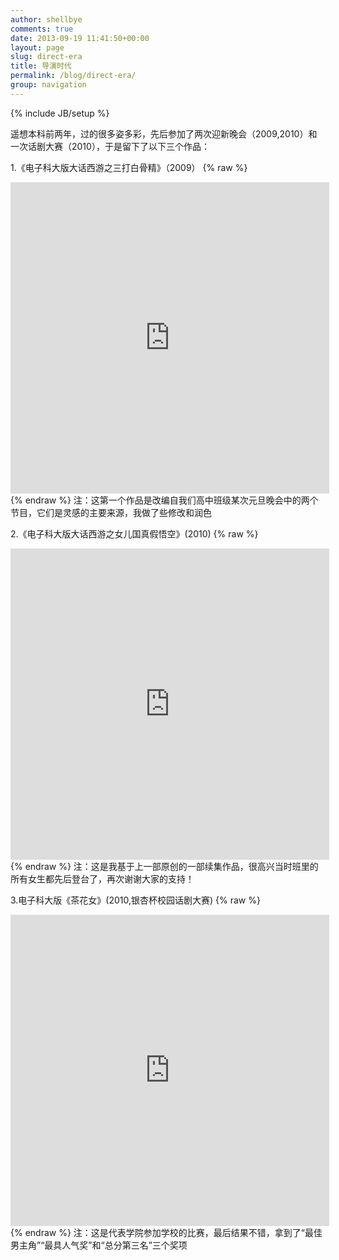 ```yaml
---
author: shellbye
comments: true
date: 2013-09-19 11:41:50+00:00
layout: page
slug: direct-era
title: 导演时代
permalink: /blog/direct-era/
group: navigation
---
```

{% include JB/setup %}

遥想本科前两年，过的很多姿多彩，先后参加了两次迎新晚会（2009,2010）和一次话剧大赛（2010），于是留下了以下三个作品：

1.《电子科大版大话西游之三打白骨精》（2009）
{% raw %}
<iframe src="http://player.youku.com/embed/XMjA3NjAyMTEy" height="498" width="510" allowfullscreen="" frameborder="0"></iframe>
{% endraw %}
注：这第一个作品是改编自我们高中班级某次元旦晚会中的两个节目，它们是灵感的主要来源，我做了些修改和润色


2.《电子科大版大话西游之女儿国真假悟空》(2010)
{% raw %}
<iframe src="http://player.youku.com/embed/XMjI1OTExMjA4" height="498" width="510" allowfullscreen="" frameborder="0"></iframe>
{% endraw %}
注：这是我基于上一部原创的一部续集作品，很高兴当时班里的所有女生都先后登台了，再次谢谢大家的支持！


3.电子科大版《茶花女》(2010,银杏杯校园话剧大赛)
{% raw %}
<iframe src="http://player.youku.com/embed/XMjI4MzE0NTA4" height="498" width="510" allowfullscreen="" frameborder="0"></iframe>
{% endraw %}
注：这是代表学院参加学校的比赛，最后结果不错，拿到了“最佳男主角”“最具人气奖”和“总分第三名”三个奖项
